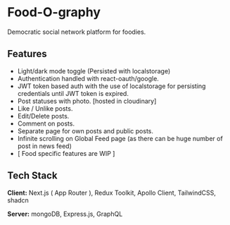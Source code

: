 # Food-O-graphy

Democratic social network platform for foodies.

## Features

- Light/dark mode toggle (Persisted with localstorage)
- Authentication handled with react-oauth/google.
- JWT token based auth with the use of localstorage for persisting credentials until JWT token is expired.
- Post statuses with photo. [hosted in cloudinary]
- Like / Unlike posts.
- Edit/Delete posts.
- Comment on posts.
- Separate page for own posts and public posts.
- Infinite scrolling on Global Feed page (as there can be huge number of post in news feed)
- [ Food specific features are WIP ]

## Tech Stack

**Client:** Next.js ( App Router ), Redux Toolkit, Apollo Client, TailwindCSS, shadcn

**Server:** mongoDB, Express.js, GraphQL

